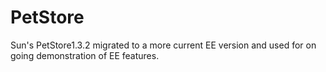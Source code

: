 # PetStore
Sun's PetStore1.3.2 migrated to a more current EE version and used for on going demonstration of EE features.
